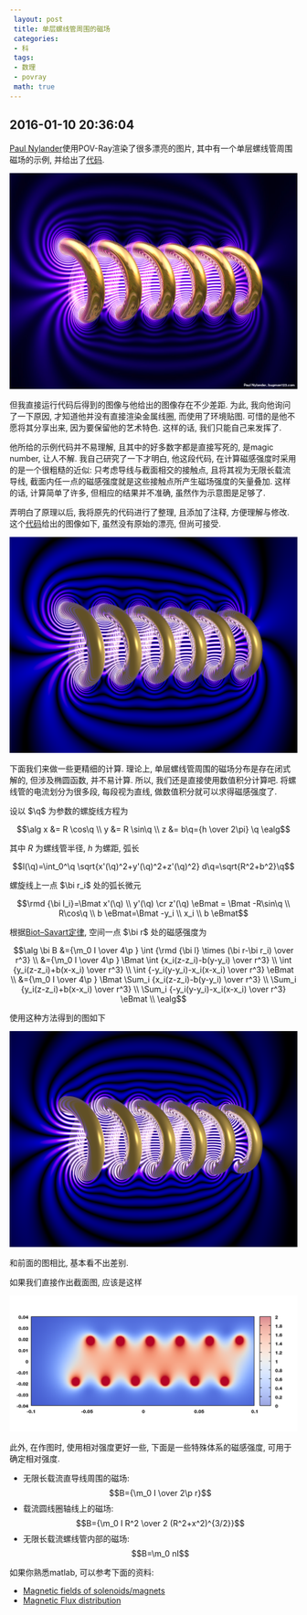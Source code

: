 ```yaml
---
 layout: post
 title: 单层螺线管周围的磁场
 categories:
 - 科
 tags:
 - 数理
 - povray
 math: true
---
```


## 2016-01-10 20:36:04

[Paul Nylander](http://bugman123.com/Physics/index.html)使用POV-Ray渲染了很多漂亮的图片, 其中有一个单层螺线管周围磁场的示例, 并给出了[代码](http://bugman123.com/Physics/Solenoid.zip).

![](/pic/Solenoid.jpg)

但我直接运行代码后得到的图像与他给出的图像存在不少差距. 为此, 我向他询问了一下原因, 才知道他并没有直接渲染金属线圈, 而使用了环境贴图.
可惜的是他不愿将其分享出来, 因为要保留他的艺术特色. 这样的话, 我们只能自己来发挥了.

他所给的示例代码并不易理解, 且其中的好多数字都是直接写死的, 是magic number, 让人不解. 我自己研究了一下才明白, 他这段代码, 在计算磁感强度时采用的是一个很粗糙的近似: 只考虑导线与截面相交的接触点, 且将其视为无限长载流导线, 截面内任一点的磁感强度就是这些接触点所产生磁场强度的矢量叠加. 这样的话, 计算简单了许多, 但相应的结果并不准确, 虽然作为示意图是足够了.

弄明白了原理以后, 我将原先的代码进行了整理, 且添加了注释, 方便理解与修改. 这个[代码](/Prog/solenoid.zip)给出的图像如下, 虽然没有原始的漂亮, 但尚可接受.

![](/pic/Solenoid_1.png)

下面我们来做一些更精细的计算. 理论上, 单层螺线管周围的磁场分布是存在闭式解的, 但涉及椭圆函数, 并不易计算. 所以, 我们还是直接使用数值积分计算吧.
将螺线管的电流划分为很多段, 每段视为直线, 做数值积分就可以求得磁感强度了.

设以 $\q$ 为参数的螺旋线方程为

$$\alg
x &= R \cos\q \\
y &= R \sin\q \\
z &= b\q={h \over 2\pi} \q
\ealg$$

其中 $R$ 为螺线管半径, $h$ 为螺距, 弧长

$$l(\q)=\int_0^\q \sqrt{x'(\q)^2+y'(\q)^2+z'(\q)^2} d\q=\sqrt{R^2+b^2}\q$$

螺旋线上一点 $\bi r_i$ 处的弧长微元

$$\rmd {\bi l_i}=\Bmat x'(\q) \\ y'(\q) \cr z'(\q) \eBmat
= \Bmat -R\sin\q \\ R\cos\q \\ b \eBmat=\Bmat -y_i \\ x_i \\ b \eBmat$$

根据[Biot–Savart定律](https://en.wikipedia.org/wiki/Biot%E2%80%93Savart_law), 空间一点 $\bi r$ 处的磁感强度为

$$\alg
\bi B &={\m_0 I \over 4\p } \int {\rmd {\bi l} \times (\bi r-\bi r_i) \over r^3} \\
      &={\m_0 I \over 4\p } \Bmat
      \int {x_i(z-z_i)-b(y-y_i)  \over r^3} \\
      \int {y_i(z-z_i)+b(x-x_i)  \over r^3} \\
      \int {-y_i(y-y_i)-x_i(x-x_i) \over r^3}  
\eBmat \\
&={\m_0 I \over 4\p } \Bmat
      \Sum_i {x_i(z-z_i)-b(y-y_i)  \over r^3} \\
      \Sum_i {y_i(z-z_i)+b(x-x_i)  \over r^3} \\
      \Sum_i {-y_i(y-y_i)-x_i(x-x_i) \over r^3}  
\eBmat \\
\ealg$$

使用这种方法得到的图如下

![](/pic/Solenoid_2.png)

和前面的图相比, 基本看不出差别.

如果我们直接作出截面图, 应该是这样

![](/pic/Solenoid_3.png)

此外, 在作图时, 使用相对强度更好一些, 下面是一些特殊体系的磁感强度, 可用于确定相对强度.

- 无限长载流直导线周围的磁场: $$B={\m_0 I \over 2\p r}$$
- 载流圆线圈轴线上的磁场: $$B={\m_0 I R^2 \over 2 (R^2+x^2)^{3/2}}$$
- 无限长载流螺线管内部的磁场: $$B=\m_0 nI$$

如果你熟悉matlab, 可以参考下面的资料:

- [Magnetic fields of solenoids/magnets](http://www.mathworks.com/matlabcentral/fileexchange/53071-magnetic-fields-of-solenoids-magnets)
- [Magnetic Flux distribution](http://www.mathworks.com/matlabcentral/fileexchange/34785-magnetic-flux-distribution)


